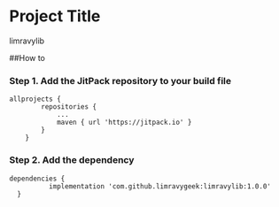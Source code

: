 # Project Title

limravylib

##How to

### Step 1. Add the JitPack repository to your build file


```
allprojects {
		repositories {
			...
			maven { url 'https://jitpack.io' }
		}
	}
```	
	
  
 ### Step 2. Add the dependency
  
  ```
  dependencies {
	        implementation 'com.github.limravygeek:limravylib:1.0.0'
	}
```
  

